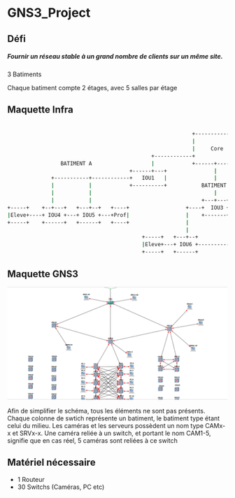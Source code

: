 ﻿# GNS3_Project
 
## Défi 

##### Fournir un réseau stable à un grand nombre de clients sur un même site.

3 Batiments 

Chaque batiment compte 2 étages, avec 5 salles par étage


## Maquette Infra
```bash

                                                           +-------------+
                                                           |             |
                                                           |     Core    |
                                              +------------+             +---------------+
                 BATIMENT A                   |            +------+------+               |          BATIMENT C
                                       +------+---+               |                  +---+-----+
              +-----------+------------+   IOU1   |               |                  |  IOU2   +----------+----------+
              |           |            +----------+           BATIMENT B             +---------+          |          |
              |           |                                       |                                       |          |
              |           |                                   +---+---+                                   |          |
+-----+    +--+---+   +---+--+   +----+                  +----+  IOU3 +---+                  +-----+   +--+---+    +-+---+    +----+
|Eleve+----+ IOU4 +---+ IOU5 +---+Prof|                  |    +-------+   |                  |Eleve+---+ IOU8 +----+ IOU9+----+Prof|
+-----+    +------+   +------+   +----+                  |                |                  +-----+   +------+    +-----+    +----+
                                                         |                |
                                           +-----+   +---+--+          +--+---+   +----+
                                           |Eleve+---+ IOU6 +----------+ IOU7 +---+Prof|
                                           +-----+   +------+          +------+   +----+

```

## Maquette GNS3

![Alt text](https://github.com/BouBooo/GNS3_Project/blob/master/img/gns3.png?raw=true "")

Afin de simplifier le schéma, tous les éléments ne sont pas présents.
Chaque colonne de swtich représente un batiment, le batiment type étant celui du milieu.
Les caméras et les serveurs possèdent un nom type CAMx-x et SRVx-x. Une caméra reliée à un switch, et portant le nom CAM1-5, signifie que en cas réel, 5 caméras sont reliées à ce switch

## Matériel nécessaire

 - 1 Routeur
 - 30 Switchs
 (Caméras, PC etc)

